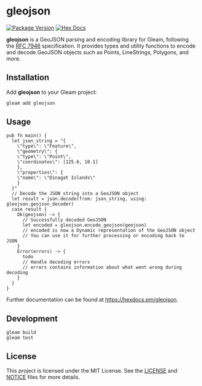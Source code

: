 # gleojson

[![Package Version](https://img.shields.io/hexpm/v/gleojson)](https://hex.pm/packages/gleojson)
[![Hex Docs](https://img.shields.io/badge/hex-docs-ffaff3)](https://hexdocs.pm/gleojson/)

**gleojson** is a GeoJSON parsing and encoding library for Gleam, following the [RFC 7946](https://tools.ietf.org/html/rfc7946) specification. It provides types and utility functions to encode and decode GeoJSON objects such as Points, LineStrings, Polygons, and more.

## Installation

Add **gleojson** to your Gleam project:

```sh
gleam add gleojson
```

## Usage

```gleam
pub fn main() {
  let json_string = "{
    \"type\": \"Feature\",
    \"geometry\": {
    \"type\": \"Point\",
    \"coordinates\": [125.6, 10.1]
    },
    \"properties\": {
    \"name\": \"Dinagat Islands\"
    }
  }"
  // Decode the JSON string into a GeoJSON object
  let result = json.decode(from: json_string, using: gleojson.geojson_decoder)
  case result {
    Ok(geojson) -> {
      // Successfully decoded GeoJSON
      let encoded = gleojson.encode_geojson(geojson)
      // encoded is now a Dynamic representation of the GeoJSON object
      // You can use it for further processing or encoding back to JSON
    }
    Error(errors) -> {
      todo
      // Handle decoding errors
      // errors contains information about what went wrong during decoding
    }
  }
}
```

Further documentation can be found at https://hexdocs.pm/gleojson.

## Development

```
gleam build
gleam test
```

## License

This project is licensed under the MIT License. See the [LICENSE](LICENSE) and [NOTICE](NOTICE) files for more details.
